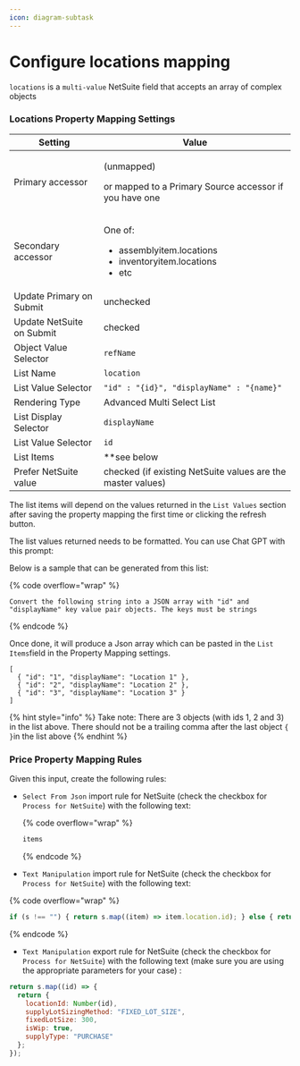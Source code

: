 ```yaml
---
icon: diagram-subtask
---
```


# Configure locations mapping

`locations` is a `multi-value`  NetSuite field that accepts an array of complex objects

### Locations Property Mapping Settings

| Setting                   | Value                                                                                               |
| ------------------------- | --------------------------------------------------------------------------------------------------- |
| Primary accessor          | <p>(unmapped) </p><p>or mapped to a Primary Source accessor if you have one</p>                     |
| Secondary accessor        | <p>One of: </p><ul><li>assemblyitem.locations</li><li>inventoryitem.locations</li><li>etc</li></ul> |
| Update Primary on Submit  | unchecked                                                                                           |
| Update NetSuite on Submit | checked                                                                                             |
| Object Value Selector     | `refName`                                                                                           |
| List Name                 | `location`                                                                                          |
| List Value Selector       | `"id" : "{id}", "displayName" : "{name}"`                                                           |
| Rendering Type            | Advanced Multi Select List                                                                          |
| List Display Selector     | `displayName`                                                                                       |
| List Value Selector       | `id`                                                                                                |
| List Items                |  \*\*see below                                                                                      |
| Prefer NetSuite value     | checked (if existing NetSuite values are the master values)                                         |

The list items will depend on the values returned in the `List Values` section after saving the property mapping the first time or clicking the refresh button.&#x20;

The list values returned needs to be formatted. You can use Chat GPT with this prompt:

Below is a sample that can be generated from this list:

{% code overflow="wrap" %}
```
Convert the following string into a JSON array with "id" and "displayName" key value pair objects. The keys must be strings
```
{% endcode %}

Once done, it will produce a Json array which can be pasted in the `List Items`field in the Property Mapping settings.

```
[
  { "id": "1", "displayName": "Location 1" },
  { "id": "2", "displayName": "Location 2" },
  { "id": "3", "displayName": "Location 3" }
]
```

{% hint style="info" %}
Take note: There are 3 objects (with ids 1, 2 and 3) in the list above. There should not be a trailing comma after the last object `{ }`in the list above
{% endhint %}

### Price Property Mapping Rules

Given this input, create the following rules:

*   `Select From Json` import rule for NetSuite (check the checkbox for `Process for NetSuite`) with the following text:

    {% code overflow="wrap" %}
    ```javascript
    items
    ```
    {% endcode %}
* `Text Manipulation` import rule for NetSuite (check the checkbox for `Process for NetSuite`) with the following text:

{% code overflow="wrap" %}
```javascript
if (s !== "") { return s.map((item) => item.location.id); } else { return []; }
```
{% endcode %}

* `Text Manipulation` export rule for NetSuite (check the checkbox for `Process for NetSuite`) with the following text (make sure you are using the appropriate parameters for your case) :

```javascript
return s.map((id) => {
  return {
    locationId: Number(id),
    supplyLotSizingMethod: "FIXED_LOT_SIZE",
    fixedLotSize: 300,
    isWip: true,
    supplyType: "PURCHASE"
  };
});
```
